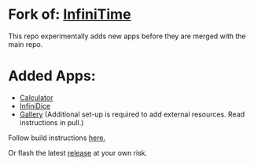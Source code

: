 # Fork of: [InfiniTime](https://github.com/InfiniTimeOrg/InfiniTime)

This repo experimentally adds new apps before they are merged with the main repo.

# Added Apps:
* [Calculator](https://github.com/InfiniTimeOrg/InfiniTime/pull/375)
* [InfiniDice](https://github.com/InfiniTimeOrg/InfiniTime/pull/1326)
* [Gallery](https://github.com/InfiniTimeOrg/InfiniTime/pull/1384) (Additional set-up is required to add external resources. Read instructions in pull.)

Follow build instructions [here.](https://github.com/InfiniTimeOrg/InfiniTime/blob/develop/doc/buildAndProgram.md)

Or flash the latest [release](https://github.com/JackRaymondCyber/InfiniTimeExtra/releases/) at your own risk.
